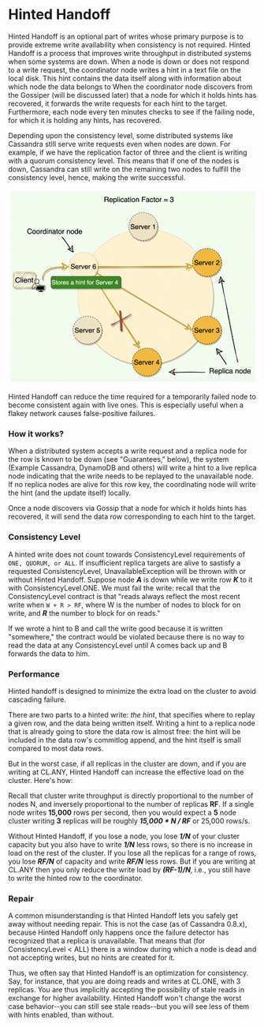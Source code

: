 # Hinted Handoff
Hinted Handoff is an optional part of writes whose primary purpose is to provide extreme write availability when consistency is not required.
Hinted Handoff is a process that improves write throughput in distributed systems when some systems are down. When a node is down or 
does not respond to a write request, the coordinator node writes a hint in a text file on the local disk. This hint contains the 
data itself along with information about which node the data belongs to When the coordinator node discovers from the Gossiper 
(will be discussed later) that a node for which it holds hints has recovered, it forwards the write requests for each hint to the target.
Furthermore, each node every ten minutes checks to see if the failing node, for which it is holding any hints, has recovered.

Depending upon the consistency level, some distributed systems like Cassandra still serve write requests even when nodes are down. 
For example, if we have the replication factor of three and the client is writing with a quorum consistency level. 
This means that if one of the nodes is down, Cassandra can still write on the remaining two nodes to fulfill the consistency level, 
hence, making the write successful.

![Hinted Handoff](./img/hinted-handoff.png)

Hinted Handoff can reduce the time required for a temporarily failed node to become consistent again with live ones. This is especially useful when a flakey network causes false-positive failures.

### How it works?
When a distributed system accepts a write request and a replica node for the row is known to be down (see "Guarantees," below), the system (Example Cassandra, DynamoDB and others) 
will write a hint to a live replica node indicating that the write needs to be replayed to the unavailable node. 
If no replica nodes are alive for this row key, the coordinating node will write the hint (and the update itself) locally.

Once a node discovers via Gossip that a node for which it holds hints has recovered, it will send the data row corresponding to each hint to the target.

### Consistency Level
A hinted write does not count towards ConsistencyLevel requirements of `ONE, QUORUM, or ALL`. If insufficient replica targets 
are alive to sastisfy a requested ConsistencyLevel, UnavailableException will be thrown with or without Hinted Handoff. 
Suppose node **_A_** is down while we write row **_K_** to it with ConsistencyLevel.ONE. We must fail the write: recall that the ConsistencyLevel 
contract is that "reads always reflect the most recent write when `W + R > RF`, where W is the number of nodes to block for on write, 
and **_R_** the number to block for on reads."

If we wrote a hint to B and call the write good because it is written "somewhere," the contract would be violated because 
there is no way to read the data at any ConsistencyLevel until A comes back up and B forwards the data to him.

### Performance
Hinted handoff is designed to minimize the extra load on the cluster to avoid cascading failure.

There are two parts to a hinted write: _the hint_, that specifies where to replay a given row, and the data being written 
itself. Writing a hint to a replica node that is already going to store the data row is almost free: the hint will be 
included in the data row's commitlog append, and the hint itself is small compared to most data rows.

But in the worst case, if all replicas in the cluster are down, and if you are writing at CL.ANY, Hinted Handoff can 
increase the effective load on the cluster. Here's how:

Recall that cluster write throughput is directly proportional to the number of nodes N, and inversely proportional to 
the number of replicas **RF**. If a single node writes **15,000** rows per second, then you would expect a **5** node cluster 
writing **3** replicas will be roughly **_15,000 * N / RF_** or 25,000 rows/s.

Without Hinted Handoff, if you lose a node, you lose **_1/N_** of your cluster capacity but you also have to write **_1/N_** less rows, 
so there is no increase in load on the rest of the cluster. If you lose all the replicas for a range of rows, 
you lose **_RF/N_** of capacity and write **_RF/N_** less rows. But if you are writing at CL.ANY then you only reduce the write 
load by **_(RF-1)/N_**, i.e., you still have to write the hinted row to the coordinator.


### Repair
A common misunderstanding is that Hinted Handoff lets you safely get away without needing repair. This is not the case 
(as of Cassandra 0.8.x), because Hinted Handoff only happens once the failure detector has recognized that a replica is unavailable. 
That means that (for ConsistencyLevel < ALL) there is a window during which a node is dead and not accepting writes, but no hints 
are created for it.

Thus, we often say that Hinted Handoff is an optimization for consistency. Say, for instance, that you are doing reads and writes
at CL.ONE, with 3 replicas. You are thus implicitly accepting the possibility of stale reads in exchange for higher availability. 
Hinted Handoff won't change the worst case behavior--you can still see stale reads--but you will see less of them with hints enabled, 
than without.

